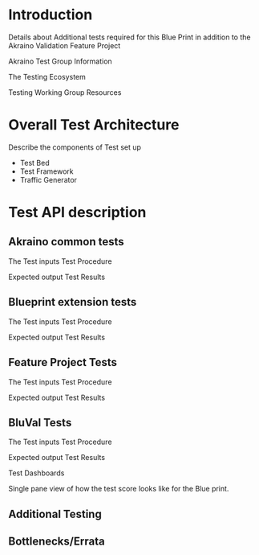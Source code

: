 # Introduction

Details about Additional tests required for this Blue Print in addition to the Akraino Validation Feature Project

Akraino Test Group Information

The Testing Ecosystem

Testing Working Group Resources

# Overall Test Architecture

Describe  the components of Test set up

- Test Bed
- Test Framework
- Traffic Generator


# Test API description

## Akraino common tests

The Test inputs
Test Procedure

Expected output
Test Results

## Blueprint extension tests

The Test inputs
Test Procedure

Expected output
Test Results

## Feature Project Tests

The Test inputs
Test Procedure

Expected output
Test Results


## BluVal Tests

The Test inputs
Test Procedure

Expected output
Test Results


Test Dashboards

Single pane view of how the test score looks like for the Blue print.

	
## Additional Testing

## Bottlenecks/Errata
